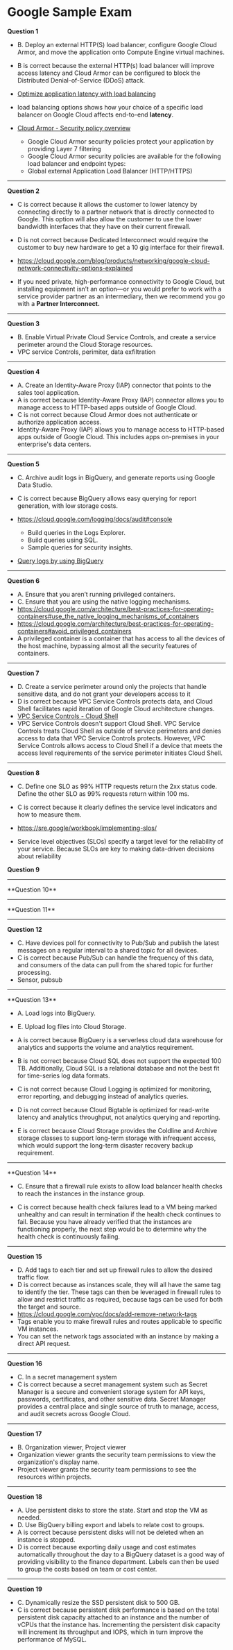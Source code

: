 # Google Sample Exam

**Question 1**

- B. Deploy an external HTTP(S) load balancer, configure Google Cloud Armor, and move the application onto Compute Engine virtual machines.
- B is correct because the external HTTP(s) load balancer will improve access latency and Cloud Armor can be configured to block the Distributed Denial-of-Service (DDoS) attack.

- [Optimize application latency with load balancing](https://cloud.google.com/load-balancing/docs/tutorials/optimize-app-latency)

- load balancing options shows how your choice of a specific load balancer on Google Cloud affects end-to-end **latency**.

- [Cloud Armor - Security policy overview](https://cloud.google.com/armor/docs/security-policy-overview)
  - Google Cloud Armor security policies protect your application by providing Layer 7 filtering
  - Google Cloud Armor security policies are available for the following load balancer and endpoint types:
  - Global external Application Load Balancer (HTTP/HTTPS)

<hr />

**Question 2**

- C is correct because it allows the customer to lower latency by connecting directly to a partner network that is directly connected to Google. This option will also allow the customer to use the lower bandwidth interfaces that they have on their current firewall.

- D is not correct because Dedicated Interconnect would require the customer to buy new hardware to get a 10 gig interface for their firewall.

- https://cloud.google.com/blog/products/networking/google-cloud-network-connectivity-options-explained
- If you need private, high-performance connectivity to Google Cloud, but installing equipment isn’t an option—or you would prefer to work with a service provider partner as an intermediary, then we recommend you go with a **Partner Interconnect.**

<hr />

**Question 3**

- B. Enable Virtual Private Cloud Service Controls, and create a service perimeter around the Cloud Storage resources.
- VPC service Controls, perimiter, data exfiltration

<hr />

**Question 4**

- A. Create an Identity-Aware Proxy (IAP) connector that points to the sales tool application.
- A is correct because Identity-Aware Proxy (IAP) connector allows you to manage access to HTTP-based apps outside of Google Cloud.
- C is not correct because Cloud Armor does not authenticate or authorize application access.
- Identity-Aware Proxy (IAP) allows you to manage access to HTTP-based apps outside of Google Cloud. This includes apps on-premises in your enterprise's data centers.

<hr />

**Question 5**

- C. Archive audit logs in BigQuery, and generate reports using Google Data Studio.
- C is correct because BigQuery allows easy querying for report generation, with low storage costs.
- https://cloud.google.com/logging/docs/audit#console

  - Build queries in the Logs Explorer.
  - Build queries using SQL.
  - Sample queries for security insights.

- [Query logs by using BigQuery](https://cloud.google.com/logging/docs/analyze/query-and-view#query-linked)

<hr />

**Question 6**

- A. Ensure that you aren’t running privileged containers.
- C. Ensure that you are using the native logging mechanisms.
- https://cloud.google.com/architecture/best-practices-for-operating-containers#use_the_native_logging_mechanisms_of_containers
- https://cloud.google.com/architecture/best-practices-for-operating-containers#avoid_privileged_containers
- A privileged container is a container that has access to all the devices of the host machine, bypassing almost all the security features of containers.

<hr />

**Question 7**

- D. Create a service perimeter around only the projects that handle sensitive data, and do not grant your developers access to it
- D is correct because VPC Service Controls protects data, and Cloud Shell facilitates rapid iteration of Google Cloud architecture changes.
- [VPC Service Controls - Cloud Shell](https://cloud.google.com/vpc-service-controls/docs/supported-products#shell)
- VPC Service Controls doesn't support Cloud Shell. VPC Service Controls treats Cloud Shell as outside of service perimeters and denies access to data that VPC Service Controls protects. However, VPC Service Controls allows access to Cloud Shell if a device that meets the access level requirements of the service perimeter initiates Cloud Shell.

<hr />

**Question 8**

- C. Define one SLO as 99% HTTP requests return the 2xx status code. Define the other SLO as 99% requests return within 100 ms.
- C is correct because it clearly defines the service level indicators and how to measure them.

- https://sre.google/workbook/implementing-slos/
- Service level objectives (SLOs) specify a target level for the reliability of your service. Because SLOs are key to making data-driven decisions about reliability

**Question 9**

<hr />**Question 10**
<hr />**Question 11**
<hr />

**Question 12**

- C. Have devices poll for connectivity to Pub/Sub and publish the latest messages on a regular interval to a shared topic for all devices.
- C is correct because Pub/Sub can handle the frequency of this data, and consumers of the data can pull from the shared topic for further processing.
- Sensor, pubsub

<hr />**Question 13**

- A. Load logs into BigQuery.
- E. Upload log files into Cloud Storage.

- A is correct because BigQuery is a serverless cloud data warehouse for analytics and supports the volume and analytics requirement.
- B is not correct because Cloud SQL does not support the expected 100 TB. Additionally, Cloud SQL is a relational database and not the best fit for time-series log data formats.
- C is not correct because Cloud Logging is optimized for monitoring, error reporting, and debugging instead of analytics queries.
- D is not correct because Cloud Bigtable is optimized for read-write latency and analytics throughput, not analytics querying and reporting.
- E is correct because Cloud Storage provides the Coldline and Archive storage classes to support long-term storage with infrequent access, which would support the long-term disaster recovery backup requirement.

<hr />**Question 14**

- C. Ensure that a firewall rule exists to allow load balancer health checks to reach the instances in the instance group.

- C is correct because health check failures lead to a VM being marked unhealthy and can result in termination if the health check continues to fail. Because you have already verified that the instances are functioning properly, the next step would be to determine why the health check is continuously failing.

<hr />

**Question 15**

- D. Add tags to each tier and set up firewall rules to allow the desired traffic flow.
- D is correct because as instances scale, they will all have the same tag to identify the tier. These tags can then be leveraged in firewall rules to allow and restrict traffic as required, because tags can be used for both the target and source.
- https://cloud.google.com/vpc/docs/add-remove-network-tags
- Tags enable you to make firewall rules and routes applicable to specific VM instances.
- You can set the network tags associated with an instance by making a direct API request.

<hr />

**Question 16**

- C. In a secret management system
- C is correct because a secret management system such as Secret Manager is a secure and convenient storage system for API keys, passwords, certificates, and other sensitive data. Secret Manager provides a central place and single source of truth to manage, access, and audit secrets across Google Cloud.

<hr />

**Question 17**

- B. Organization viewer, Project viewer
- Organization viewer grants the security team permissions to view the organization's display name.
- Project viewer grants the security team permissions to see the resources within projects.

<hr />

**Question 18**

- A. Use persistent disks to store the state. Start and stop the VM as needed.
- D. Use BigQuery billing export and labels to relate cost to groups.
- A is correct because persistent disks will not be deleted when an instance is stopped.
- D is correct because exporting daily usage and cost estimates automatically throughout the day to a BigQuery dataset is a good way of providing visibility to the finance department. Labels can then be used to group the costs based on team or cost center.

<hr />

**Question 19**

- C. Dynamically resize the SSD persistent disk to 500 GB.
- C is correct because persistent disk performance is based on the total persistent disk capacity attached to an instance and the number of vCPUs that the instance has. Incrementing the persistent disk capacity will increment its throughput and IOPS, which in turn improve the performance of MySQL.

